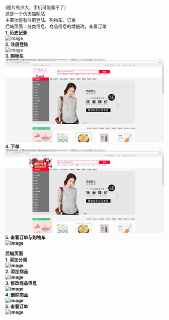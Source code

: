 (图片有点大，手机可能看不了）<br>
这是一个仿天猫网站<br>
主要功能有注册登陆、购物车、订单<br>
后端页面：分类信息、商品信息的增删改，查看订单<br>
<b>1. 历史记录</b><br>
![image](https://github.com/isTheEarlyBird/Mao/blob/master/gif/%E5%8E%86%E5%8F%B2%E8%AE%B0%E5%BD%95.gif)<br>
<b>2. 注册登陆</b><br>
![image](https://github.com/isTheEarlyBird/Mao/blob/master/gif/%E6%B3%A8%E5%86%8C%E4%B8%8E%E7%99%BB%E9%99%86.gif)<br>
<b>3. 购物车</b><br>
![image](https://github.com/isTheEarlyBird/Mao/blob/master/gif/%E8%B4%AD%E7%89%A9%E8%BD%A6.gif)<br>
<b>4. 下单<b><br>
![image](https://github.com/isTheEarlyBird/Mao/blob/master/gif/%E4%B8%8B%E8%AE%A2%E5%8D%95.gif)<br>
<b>5. 查看订单与购物车</b><br>
![image](https://github.com/isTheEarlyBird/Mao/blob/master/gif/%E8%AE%A2%E5%8D%95%E4%B8%8E%E8%B4%AD%E7%89%A9%E8%BD%A6.gif)<br>

<b>后端页面</b><br>
<b>1. 添加分类</b><br>
![image](https://github.com/isTheEarlyBird/Mao/blob/master/gif/%E6%B7%BB%E5%8A%A0%E5%88%86%E7%B1%BB.gif)<br>
<b>2. 添加商品</b><br>
![image](https://github.com/isTheEarlyBird/Mao/blob/master/gif/%E6%B7%BB%E5%8A%A0%E5%95%86%E5%93%81.gif)<br>
<b>3. 修改商品信息</b><br>
![image](https://github.com/isTheEarlyBird/Mao/blob/master/gif/%E4%BF%AE%E6%94%B9%E5%95%86%E5%93%81.gif)<br>
<b>4. 删除商品</b><br>
![image](https://github.com/isTheEarlyBird/Mao/blob/master/gif/%E5%88%A0%E9%99%A4%E5%95%86%E5%93%81.gif)<br>
<b>5. 查看订单</b><br>
![image](https://github.com/isTheEarlyBird/Mao/blob/master/gif/%E6%9F%A5%E7%9C%8B%E8%AE%A2%E5%8D%95.gif)
